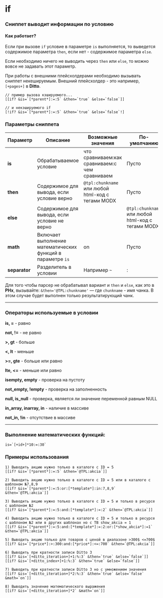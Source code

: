 # if

### Сниппет выводит информации по условию

#### Как работает?

Если при вызове `if` условие в параметре `is` выполняется, то выведется содержимое параметра `then`, если нет - содержимое параметра `else`.

Если необходимо ничего не выводить через `then` или `else`, то можно вовсе не задавать этот параметр.

При работы с внешними плейсхолдерами необходимо вызывать сниппет некешируемым. Внешний плейсхолдер - это например, `[+pages+]` в **Ditto**.

```
// пример вызова кэшируемого...
[[if? &is=`[*parent*]:=:5` &then=`true` &else=`false`]]

// и некэшируемого if
[!if? &is=`[*parent*]:=:5` &then=`true` &else=`false`!]
```


### Параметры сниппета

Параметр|Описание|Возможные значения|По-умолчанию
--------|--------|------------------|------------
**is**|Обрабатываемое условие|что сравниваем:как сравниваем:с чем сравниваем|Пусто
**then**|Содержимое для вывода, если условие верно|`@tpl:chunkname` или любой html-код с тегами MODX|Пусто
**else**|Содержимое для вывода, если условие не верно||`@tpl:chunkname` или любой html-код с тегами MODX|Пусто
**math**|Включает выполнение математических функций в параметре `is`|on|Пусто
**separator**|Разделитель в условии|Например `~`| : 

Для того чтобы парсер не обрабатывал вариант и `then` и `else`, как это в **PHx**, вызывайте: `&then='@TPL:chunkname'` — где `chunkname` - имя чанка. В этом случае будет выполнен только результатирующий чанк.

***

### Операторы используемые в условии

**is, =** - равно

**not, !=** - не равно

**>, gt** - больше

**<, lt** - меньше

**>=, gte** - больше или равно

**lte, <=** - меньше или равно

**isempty, empty** - проверка на пустоту

**not_empty, !empty** - проверка на заполненность

**null, is_null** - проверка, является ли значение переменной равным NULL

**in_array, inarray, in** - наличие в массиве

**not_in, !in** - отсутствие в массиве

***

### Выполнение математических функций:

	is=`[+id+]*10:=:30`


### Примеры использования

	1) Выводить акцию нужно только в каталоге с ID = 5
	[[if? &is=`[*parent*]:=:5` &then=`@TPL:akcia`]]

	2) Выводить акцию нужно только в каталоге с ID = 5 или в каталоге с шаблоном №7,8,9
	[[if? &is=`[*parent*]:=:5:or:[*template*]:in:7,8,9` &then=`@TPL:akcia`]]

	3) Выводить акцию нужно только в каталоге с ID = 5 и только в ресурсе с шаблоном №2
	[[if? &is=`[*parent*]:=:5:and:[*template*]:=:2` &then=`@TPL:akcia`]]

	4) Выводить акцию нужно только в каталоге с ID = 5 и только в ресурсе с шаблоном №2 или в других шаблонах но с ТВ show_akcia = 1
	[[if? &is=`[*parent*]:=:5:and:[*template*]:=:2:or:[*show_akcia*]:=1` &then=`@TPL:akcia`]]

	5) Выводить акцию только для товаров с ценой в диапазоне >300$ <=700$
	[[if? &is=`[*price*]:>:300:and:[*price*]:<=:700` &then=`@TPL:akcia`]]

	6) Выводить при кратности записи Ditto 3
	[[if? &is=`[+ditto_iteration+]+1:%:3` &then=`true` &else=`false`]]
	[[if? &is=`[+ditto_index+]+1:%:3` &then=`true` &else=`false`]]

	7) Выводить при кратности записи Ditto 3 но с умножением значения
	[[if? &is=`[+ditto_iteration+]*2:%:3` &then=`true` &else=`false` &math=`on`]]

	8) Выводить значение математического выражения
	[[if? &is=`[+ditto_iteration+]*2` &math=`on`]]
